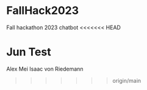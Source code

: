 # FallHack2023
Fall hackathon 2023 chatbot
<<<<<<< HEAD

Jun Test
=======
Alex Mei
Isaac von Riedemann
>>>>>>> origin/main
